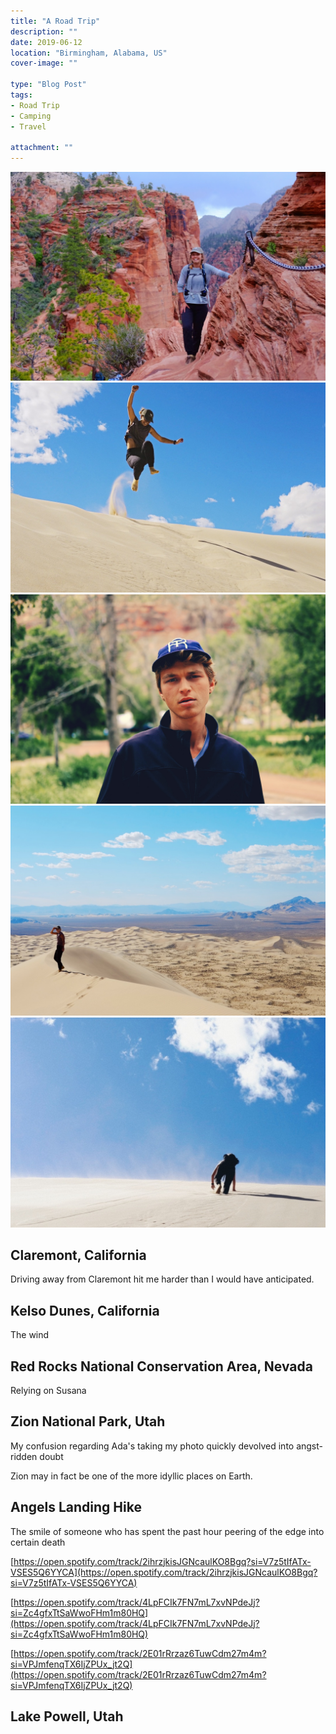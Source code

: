 ```yaml
---
title: "A Road Trip"
description: ""
date: 2019-06-12
location: "Birmingham, Alabama, US"
cover-image: ""

type: "Blog Post"
tags:
- Road Trip
- Camping
- Travel

attachment: ""
---
```

![Ada](./1.jpg)
![Ada](./2.jpg)
![Ada](./3.jpg)
![Ada](./4.jpg)
![Ada](./5.jpg)

## Claremont, California

Driving away from Claremont hit me harder than I would have anticipated.

## Kelso Dunes, California

The wind

## Red Rocks National Conservation Area, Nevada

Relying on Susana 

## Zion National Park, Utah

My confusion regarding Ada's taking my photo quickly devolved into angst-ridden doubt

Zion may in fact be one of the more idyllic places on Earth. 

## Angels Landing Hike

The smile of someone who has spent the past hour peering of the edge into certain death

[https://open.spotify.com/track/2ihrzjkisJGNcaulKO8Bgq?si=V7z5tIfATx-VSES5Q6YYCA](https://open.spotify.com/track/2ihrzjkisJGNcaulKO8Bgq?si=V7z5tIfATx-VSES5Q6YYCA)

[https://open.spotify.com/track/4LpFCIk7FN7mL7xvNPdeJj?si=Zc4gfxTtSaWwoFHm1m80HQ](https://open.spotify.com/track/4LpFCIk7FN7mL7xvNPdeJj?si=Zc4gfxTtSaWwoFHm1m80HQ)

[https://open.spotify.com/track/2E01rRrzaz6TuwCdm27m4m?si=VPJmfenqTX6IjZPUx_jt2Q](https://open.spotify.com/track/2E01rRrzaz6TuwCdm27m4m?si=VPJmfenqTX6IjZPUx_jt2Q)

## Lake Powell, Utah